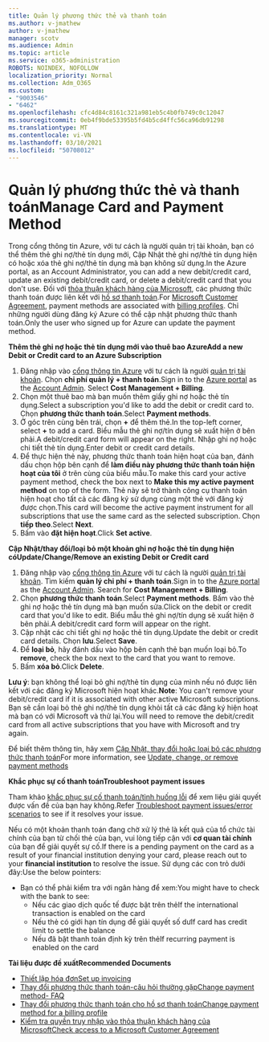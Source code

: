 ```yaml
---
title: Quản lý phương thức thẻ và thanh toán
ms.author: v-jmathew
author: v-jmathew
manager: scotv
ms.audience: Admin
ms.topic: article
ms.service: o365-administration
ROBOTS: NOINDEX, NOFOLLOW
localization_priority: Normal
ms.collection: Adm_O365
ms.custom:
- "9003546"
- "6462"
ms.openlocfilehash: cfc4d84c8161c321a981eb5c4b0fb749c0c12047
ms.sourcegitcommit: 0eb4f9bde53395b5fd4b5cd4ffc56ca96db91298
ms.translationtype: MT
ms.contentlocale: vi-VN
ms.lasthandoff: 03/10/2021
ms.locfileid: "50708012"
---
```

# <a name="manage-card-and-payment-method"></a><span data-ttu-id="e9ae0-102">Quản lý phương thức thẻ và thanh toán</span><span class="sxs-lookup"><span data-stu-id="e9ae0-102">Manage Card and Payment Method</span></span>

<span data-ttu-id="e9ae0-103">Trong cổng thông tin Azure, với tư cách là người quản trị tài khoản, bạn có thể thêm thẻ ghi nợ/thẻ tín dụng mới, Cập Nhật thẻ ghi nợ/thẻ tín dụng hiện có hoặc xóa thẻ ghi nợ/thẻ tín dụng mà bạn không sử dụng.</span><span class="sxs-lookup"><span data-stu-id="e9ae0-103">In the Azure portal, as an Account Administrator, you can add a new debit/credit card, update an existing debit/credit card, or delete a debit/credit card that you don't use.</span></span> <span data-ttu-id="e9ae0-104">Đối với [thỏa thuận khách hàng của Microsoft](https://docs.microsoft.com/azure/billing/billing-how-to-change-credit-card?WT.mc_id=Portal-Microsoft_Azure_Support#check-access-to-a-microsoft-customer-agreement), các phương thức thanh toán được liên kết với [hồ sơ thanh toán](https://docs.microsoft.com/azure/billing/billing-how-to-change-credit-card?WT.mc_id=Portal-Microsoft_Azure_Support#change-payment-method-for-a-billing-profile).</span><span class="sxs-lookup"><span data-stu-id="e9ae0-104">For [Microsoft Customer Agreement](https://docs.microsoft.com/azure/billing/billing-how-to-change-credit-card?WT.mc_id=Portal-Microsoft_Azure_Support#check-access-to-a-microsoft-customer-agreement), payment methods are associated with [billing profiles](https://docs.microsoft.com/azure/billing/billing-how-to-change-credit-card?WT.mc_id=Portal-Microsoft_Azure_Support#change-payment-method-for-a-billing-profile).</span></span> <span data-ttu-id="e9ae0-105">Chỉ những người dùng đăng ký Azure có thể cập nhật phương thức thanh toán.</span><span class="sxs-lookup"><span data-stu-id="e9ae0-105">Only the user who signed up for Azure can update the payment method.</span></span>

<span data-ttu-id="e9ae0-106">**Thêm thẻ ghi nợ hoặc thẻ tín dụng mới vào thuê bao Azure**</span><span class="sxs-lookup"><span data-stu-id="e9ae0-106">**Add a new Debit or Credit card to an Azure Subscription**</span></span>

1. <span data-ttu-id="e9ae0-107">Đăng nhập vào [cổng thông tin Azure](https://ms.portal.azure.com/) với tư cách là người [quản trị tài khoản](https://docs.microsoft.com/azure/cost-management-billing/manage/billing-subscription-transfer?WT.mc_id=Portal-Microsoft_Azure_Support#whoisaa). Chọn **chi phí quản lý + thanh toán**.</span><span class="sxs-lookup"><span data-stu-id="e9ae0-107">Sign in to the [Azure portal](https://ms.portal.azure.com/) as the [Account Admin](https://docs.microsoft.com/azure/cost-management-billing/manage/billing-subscription-transfer?WT.mc_id=Portal-Microsoft_Azure_Support#whoisaa). Select **Cost Management + Billing**.</span></span>
2. <span data-ttu-id="e9ae0-108">Chọn một thuê bao mà bạn muốn thêm giấy ghi nợ hoặc thẻ tín dụng.</span><span class="sxs-lookup"><span data-stu-id="e9ae0-108">Select a subscription you'd like to add the debit or credit card to.</span></span> <span data-ttu-id="e9ae0-109">Chọn **phương thức thanh toán**.</span><span class="sxs-lookup"><span data-stu-id="e9ae0-109">Select **Payment methods**.</span></span>
3. <span data-ttu-id="e9ae0-110">Ở góc trên cùng bên trái, chọn **+** để thêm thẻ.</span><span class="sxs-lookup"><span data-stu-id="e9ae0-110">In the top-left corner, select **+** to add a card.</span></span> <span data-ttu-id="e9ae0-111">Biểu mẫu thẻ ghi nợ/tín dụng sẽ xuất hiện ở bên phải.</span><span class="sxs-lookup"><span data-stu-id="e9ae0-111">A debit/credit card form will appear on the right.</span></span> <span data-ttu-id="e9ae0-112">Nhập ghi nợ hoặc chi tiết thẻ tín dụng.</span><span class="sxs-lookup"><span data-stu-id="e9ae0-112">Enter debit or credit card details.</span></span>
4. <span data-ttu-id="e9ae0-113">Để thực hiện thẻ này, phương thức thanh toán hiện hoạt của bạn, đánh dấu chọn hộp bên cạnh để **làm điều này phương thức thanh toán hiện hoạt của tôi** ở trên cùng của biểu mẫu.</span><span class="sxs-lookup"><span data-stu-id="e9ae0-113">To make this card your active payment method, check the box next to **Make this my active payment method** on top of the form.</span></span> <span data-ttu-id="e9ae0-114">Thẻ này sẽ trở thành công cụ thanh toán hiện hoạt cho tất cả các đăng ký sử dụng cùng một thẻ với đăng ký được chọn.</span><span class="sxs-lookup"><span data-stu-id="e9ae0-114">This card will become the active payment instrument for all subscriptions that use the same card as the selected subscription.</span></span> <span data-ttu-id="e9ae0-115">Chọn **tiếp theo**.</span><span class="sxs-lookup"><span data-stu-id="e9ae0-115">Select **Next**.</span></span>
5. <span data-ttu-id="e9ae0-116">Bấm vào **đặt hiện hoạt**.</span><span class="sxs-lookup"><span data-stu-id="e9ae0-116">Click **Set active**.</span></span> 
 
<span data-ttu-id="e9ae0-117">**Cập Nhật/thay đổi/loại bỏ một khoản ghi nợ hoặc thẻ tín dụng hiện có**</span><span class="sxs-lookup"><span data-stu-id="e9ae0-117">**Update/Change/Remove an existing Debit or Credit card**</span></span>

1.  <span data-ttu-id="e9ae0-118">Đăng nhập vào [cổng thông tin Azure](https://portal.azure.com/) với tư cách là người [quản trị tài khoản](https://docs.microsoft.com/azure/billing/billing-subscription-transfer?WT.mc_id=Portal-Microsoft_Azure_Support#whoisaa). Tìm kiếm **quản lý chi phí + thanh toán**.</span><span class="sxs-lookup"><span data-stu-id="e9ae0-118">Sign in to the [Azure portal](https://portal.azure.com/) as the [Account Admin](https://docs.microsoft.com/azure/billing/billing-subscription-transfer?WT.mc_id=Portal-Microsoft_Azure_Support#whoisaa). Search for **Cost Management + Billing**.</span></span>
2.  <span data-ttu-id="e9ae0-119">Chọn **phương thức thanh toán**.</span><span class="sxs-lookup"><span data-stu-id="e9ae0-119">Select **Payment methods**.</span></span> <span data-ttu-id="e9ae0-120">Bấm vào thẻ ghi nợ hoặc thẻ tín dụng mà bạn muốn sửa.</span><span class="sxs-lookup"><span data-stu-id="e9ae0-120">Click on the debit or credit card that you'd like to edit.</span></span> <span data-ttu-id="e9ae0-121">Biểu mẫu thẻ ghi nợ/tín dụng sẽ xuất hiện ở bên phải.</span><span class="sxs-lookup"><span data-stu-id="e9ae0-121">A debit/credit card form will appear on the right.</span></span>
3.  <span data-ttu-id="e9ae0-122">Cập nhật các chi tiết ghi nợ hoặc thẻ tín dụng.</span><span class="sxs-lookup"><span data-stu-id="e9ae0-122">Update the debit or credit card details.</span></span> <span data-ttu-id="e9ae0-123">Chọn **lưu**.</span><span class="sxs-lookup"><span data-stu-id="e9ae0-123">Select **Save**.</span></span>
4.  <span data-ttu-id="e9ae0-124">Để **loại bỏ**, hãy đánh dấu vào hộp bên cạnh thẻ bạn muốn loại bỏ.</span><span class="sxs-lookup"><span data-stu-id="e9ae0-124">To **remove**, check the box next to the card that you want to remove.</span></span>
5.  <span data-ttu-id="e9ae0-125">Bấm **xóa bỏ**.</span><span class="sxs-lookup"><span data-stu-id="e9ae0-125">Click **Delete**.</span></span>

<span data-ttu-id="e9ae0-126">**Lưu ý**: bạn không thể loại bỏ ghi nợ/thẻ tín dụng của mình nếu nó được liên kết với các đăng ký Microsoft hiện hoạt khác.</span><span class="sxs-lookup"><span data-stu-id="e9ae0-126">**Note**: You can't remove your debit/credit card if it is associated with other active Microsoft subscriptions.</span></span> <span data-ttu-id="e9ae0-127">Bạn sẽ cần loại bỏ thẻ ghi nợ/thẻ tín dụng khỏi tất cả các đăng ký hiện hoạt mà bạn có với Microsoft và thử lại.</span><span class="sxs-lookup"><span data-stu-id="e9ae0-127">You will need to remove the debit/credit card from all active subscriptions that you have with Microsoft and try again.</span></span>

<span data-ttu-id="e9ae0-128">Để biết thêm thông tin, hãy xem [Cập Nhật, thay đổi hoặc loại bỏ các phương thức thanh toán](https://docs.microsoft.com/azure/billing/billing-how-to-change-credit-card?WT.mc_id=Portal-Microsoft_Azure_Support)</span><span class="sxs-lookup"><span data-stu-id="e9ae0-128">For more information, see [Update, change, or remove payment methods](https://docs.microsoft.com/azure/billing/billing-how-to-change-credit-card?WT.mc_id=Portal-Microsoft_Azure_Support)</span></span>

<span data-ttu-id="e9ae0-129">**Khắc phục sự cố thanh toán**</span><span class="sxs-lookup"><span data-stu-id="e9ae0-129">**Troubleshoot payment issues**</span></span>

<span data-ttu-id="e9ae0-130">Tham khảo [khắc phục sự cố thanh toán/tình huống lỗi](https://docs.microsoft.com/azure/cost-management-billing/manage/billing-troubleshoot-azure-payment-issues) để xem liệu giải quyết được vấn đề của bạn hay không.</span><span class="sxs-lookup"><span data-stu-id="e9ae0-130">Refer [Troubleshoot payment issues/error scenarios](https://docs.microsoft.com/azure/cost-management-billing/manage/billing-troubleshoot-azure-payment-issues) to see if it resolves your issue.</span></span>

<span data-ttu-id="e9ae0-131">Nếu có một khoản thanh toán đang chờ xử lý thẻ là kết quả của tổ chức tài chính của bạn từ chối thẻ của bạn, vui lòng tiếp cận với **cơ quan tài chính** của bạn để giải quyết sự cố.</span><span class="sxs-lookup"><span data-stu-id="e9ae0-131">If there is a pending payment on the card as a result of your financial institution denying your card, please reach out to your **financial institution** to resolve the issue.</span></span> <span data-ttu-id="e9ae0-132">Sử dụng các con trỏ dưới đây:</span><span class="sxs-lookup"><span data-stu-id="e9ae0-132">Use the below pointers:</span></span>

- <span data-ttu-id="e9ae0-133">Bạn có thể phải kiểm tra với ngân hàng để xem:</span><span class="sxs-lookup"><span data-stu-id="e9ae0-133">You might have to check with the bank to see:</span></span> 
    - <span data-ttu-id="e9ae0-134">Nếu các giao dịch quốc tế được bật trên thẻ</span><span class="sxs-lookup"><span data-stu-id="e9ae0-134">If the international transaction is enabled on the card</span></span>
    - <span data-ttu-id="e9ae0-135">Nếu thẻ có giới hạn tín dụng để giải quyết số dư</span><span class="sxs-lookup"><span data-stu-id="e9ae0-135">If card has credit limit to settle the balance</span></span>
    - <span data-ttu-id="e9ae0-136">Nếu đã bật thanh toán định kỳ trên thẻ</span><span class="sxs-lookup"><span data-stu-id="e9ae0-136">If recurring payment is enabled on the card</span></span>

<span data-ttu-id="e9ae0-137">**Tài liệu được đề xuất**</span><span class="sxs-lookup"><span data-stu-id="e9ae0-137">**Recommended Documents**</span></span>

- [<span data-ttu-id="e9ae0-138">Thiết lập hóa đơn</span><span class="sxs-lookup"><span data-stu-id="e9ae0-138">Set up invoicing</span></span>](https://docs.microsoft.com/azure/cost-management-billing/manage/pay-by-invoice)
- [<span data-ttu-id="e9ae0-139">Thay đổi phương thức thanh toán-câu hỏi thường gặp</span><span class="sxs-lookup"><span data-stu-id="e9ae0-139">Change payment method- FAQ</span></span>](https://docs.microsoft.com/azure/cost-management-billing/manage/change-credit-card?WT.mc_id=Portal-Microsoft_Azure_Support#frequently-asked-questions)
- [<span data-ttu-id="e9ae0-140">Thay đổi phương thức thanh toán cho hồ sơ thanh toán</span><span class="sxs-lookup"><span data-stu-id="e9ae0-140">Change payment method for a billing profile</span></span>](https://docs.microsoft.com/azure/cost-management-billing/manage/change-credit-card?WT.mc_id=Portal-Microsoft_Azure_Support#change-payment-method-for-a-billing-profile)
- [<span data-ttu-id="e9ae0-141">Kiểm tra quyền truy nhập vào thỏa thuận khách hàng của Microsoft</span><span class="sxs-lookup"><span data-stu-id="e9ae0-141">Check access to a Microsoft Customer Agreement</span></span>](https://docs.microsoft.com/azure/cost-management-billing/manage/change-credit-card?WT.mc_id=Portal-Microsoft_Azure_Support#check-access-to-a-microsoft-customer-agreement)
